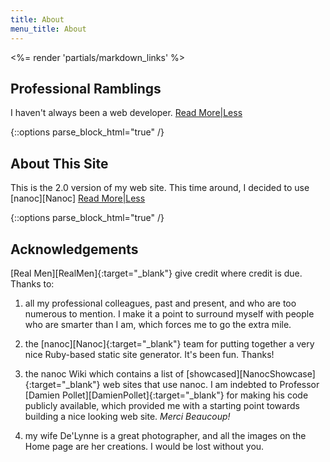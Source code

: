 ```yaml
---
title: About
menu_title: About
---
```

<%= render 'partials/markdown_links' %>

## Professional Ramblings
I haven't always been a web developer. <a href="#" onclick="toggle_visibility('ramblings_content');">Read More|Less</a>

{::options parse_block_html="true" /}
<div id="ramblings_content" style="display:none">
TBD
</div>

## About This Site
This is the 2.0 version of my web site. This time around, I decided to
use [nanoc][Nanoc] <a href="#" onclick="toggle_visibility('site_content');">Read More|Less</a>

{::options parse_block_html="true" /}
<div id="site_content" style="display:none">
TBD
</div>

## Acknowledgements
[Real Men][RealMen]{:target="_blank"} give credit where credit is due. Thanks to:

1. all my professional colleagues, past and present, and who are too numerous to mention. I make it a point to surround myself with people who are smarter than I am, which forces me to go the extra mile.

2. the [nanoc][Nanoc]{:target="_blank"} team for putting together a very nice Ruby-based static site generator. It's been fun. Thanks!

3. the nanoc Wiki which contains a list of [showcased][NanocShowcase]{:target="_blank"} web sites that use nanoc. I am indebted to Professor [Damien Pollet][DamienPollet]{:target="_blank"} for making his code publicly available, which provided me with a starting point towards building a nice looking web site. *Merci Beaucoup!* 

4. my wife De'Lynne is a great photographer, and all the images on the Home page are her creations. I would be lost without you.

<script type="text/javascript">
function toggle_visibility(id) {
var e = document.getElementById(id);
e.style.display = ((e.style.display!='none') ? 'none' : 'block');
}
</script>

